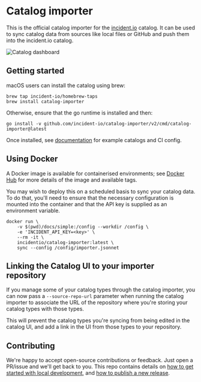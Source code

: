 # Catalog importer

This is the official catalog importer for the [incident.io](https://incident.io/)
catalog. It can be used to sync catalog data from sources like local files or
GitHub and push them into the incident.io catalog.

![Catalog dashboard](dashboard.png)

## Getting started

macOS users can install the catalog using brew:

```console
brew tap incident-io/homebrew-taps
brew install catalog-importer
```

Otherwise, ensure that the go runtime is installed and then:

```console
go install -v github.com/incident-io/catalog-importer/v2/cmd/catalog-importer@latest
```

Once installed, see [documentation](docs) for example catalogs and CI config.

## Using Docker

A Docker image is available for containerised environments; see [Docker
Hub][hub] for more details of the image and available tags.

[hub]: https://hub.docker.com/r/incidentio/catalog-importer/tags

You may wish to deploy this on a scheduled basis to sync your catalog data. To do
that, you'll need to ensure that the necessary configuration is mounted into the
container and that the API key is supplied as an environment variable.

```console
docker run \
    -v $(pwd)/docs/simple:/config --workdir /config \
    -e 'INCIDENT_API_KEY=<key>' \
    --rm -it \
    incidentio/catalog-importer:latest \
    sync --config /config/importer.jsonnet
```

## Linking the Catalog UI to your importer repository

If you manage some of your catalog types through the catalog importer, you can
now pass a `--source-repo-url` parameter when running the catalog importer to
associate the URL of the repository where you're storing your catalog types
with those types.

This will prevent the catalog types you're syncing from being edited in the
catalog UI, and add a link in the UI from those types to your repository.

## Contributing

We're happy to accept open-source contributions or feedback. Just open a
PR/issue and we'll get back to you. This repo contains details on
[how to get started with local development](./development.md), and [how to publish a new release](./RELEASE.md).
